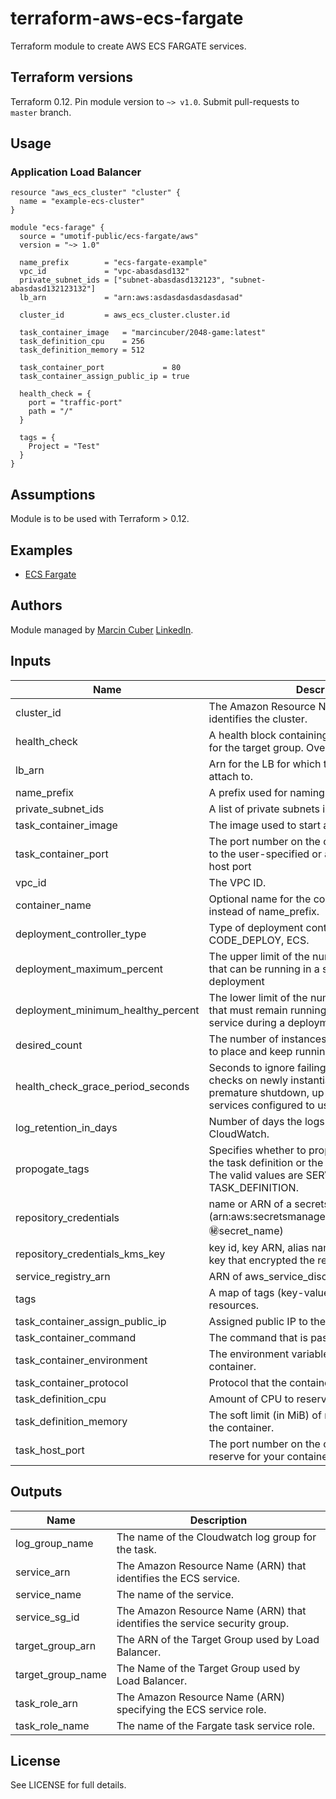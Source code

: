 # terraform-aws-ecs-fargate

Terraform module to create AWS ECS FARGATE services.

## Terraform versions

Terraform 0.12. Pin module version to `~> v1.0`. Submit pull-requests to `master` branch.

## Usage

### Application Load Balancer

```hcl
resource "aws_ecs_cluster" "cluster" {
  name = "example-ecs-cluster"
}

module "ecs-farage" {
  source = "umotif-public/ecs-fargate/aws"
  version = "~> 1.0"
  
  name_prefix        = "ecs-fargate-example"
  vpc_id             = "vpc-abasdasd132"
  private_subnet_ids = ["subnet-abasdasd132123", "subnet-abasdasd132123132"]
  lb_arn             = "arn:aws:asdasdasdasdasdasad"

  cluster_id         = aws_ecs_cluster.cluster.id

  task_container_image   = "marcincuber/2048-game:latest"
  task_definition_cpu    = 256
  task_definition_memory = 512

  task_container_port             = 80
  task_container_assign_public_ip = true

  health_check = {
    port = "traffic-port"
    path = "/"
  }

  tags = {
    Project = "Test"
  }
}
```

## Assumptions

Module is to be used with Terraform > 0.12.

## Examples

* [ECS Fargate](https://github.com/umotif-public/terraform-aws-ecs-fargate/tree/master/examples/core)

## Authors

Module managed by [Marcin Cuber](https://github.com/marcincuber) [LinkedIn](https://www.linkedin.com/in/marcincuber/).

<!-- BEGINNING OF PRE-COMMIT-TERRAFORM DOCS HOOK -->
## Inputs

| Name | Description | Type | Default | Required |
|------|-------------|:----:|:-----:|:-----:|
| cluster\_id | The Amazon Resource Name (ARN) that identifies the cluster. | string | n/a | yes |
| health\_check | A health block containing health check settings for the target group. Overrides the defaults. | map(string) | n/a | yes |
| lb\_arn | Arn for the LB for which the service should be attach to. | string | n/a | yes |
| name\_prefix | A prefix used for naming resources. | string | n/a | yes |
| private\_subnet\_ids | A list of private subnets inside the VPC | list(string) | n/a | yes |
| task\_container\_image | The image used to start a container. | string | n/a | yes |
| task\_container\_port | The port number on the container that is bound to the user-specified or automatically assigned host port | number | n/a | yes |
| vpc\_id | The VPC ID. | string | n/a | yes |
| container\_name | Optional name for the container to be used instead of name_prefix. | string | `""` | no |
| deployment\_controller\_type | Type of deployment controller. Valid values: CODE_DEPLOY, ECS. | string | `"ECS"` | no |
| deployment\_maximum\_percent | The upper limit of the number of running tasks that can be running in a service during a deployment | number | `"200"` | no |
| deployment\_minimum\_healthy\_percent | The lower limit of the number of running tasks that must remain running and healthy in a service during a deployment | number | `"50"` | no |
| desired\_count | The number of instances of the task definitions to place and keep running. | number | `"1"` | no |
| health\_check\_grace\_period\_seconds | Seconds to ignore failing load balancer health checks on newly instantiated tasks to prevent premature shutdown, up to 7200. Only valid for services configured to use load balancers. | number | `"300"` | no |
| log\_retention\_in\_days | Number of days the logs will be retained in CloudWatch. | number | `"30"` | no |
| propogate\_tags | Specifies whether to propagate the tags from the task definition or the service to the tasks. The valid values are SERVICE and TASK_DEFINITION. | string | `"TASK_DEFINITION"` | no |
| repository\_credentials | name or ARN of a secrets manager secret (arn:aws:secretsmanager:region:aws_account_id:secret:secret_name) | string | `""` | no |
| repository\_credentials\_kms\_key | key id, key ARN, alias name or alias ARN of the key that encrypted the repository credentials | string | `"alias/aws/secretsmanager"` | no |
| service\_registry\_arn | ARN of aws_service_discovery_service resource | string | `""` | no |
| tags | A map of tags (key-value pairs) passed to resources. | map(string) | `{}` | no |
| task\_container\_assign\_public\_ip | Assigned public IP to the container. | bool | `"false"` | no |
| task\_container\_command | The command that is passed to the container. | list(string) | `[]` | no |
| task\_container\_environment | The environment variables to pass to a container. | map(string) | `{}` | no |
| task\_container\_protocol | Protocol that the container exposes. | string | `"HTTP"` | no |
| task\_definition\_cpu | Amount of CPU to reserve for the task. | number | `"256"` | no |
| task\_definition\_memory | The soft limit (in MiB) of memory to reserve for the container. | number | `"512"` | no |
| task\_host\_port | The port number on the container instance to reserve for your container. | number | `"0"` | no |

## Outputs

| Name | Description |
|------|-------------|
| log\_group\_name | The name of the Cloudwatch log group for the task. |
| service\_arn | The Amazon Resource Name (ARN) that identifies the ECS service. |
| service\_name | The name of the service. |
| service\_sg\_id | The Amazon Resource Name (ARN) that identifies the service security group. |
| target\_group\_arn | The ARN of the Target Group used by Load Balancer. |
| target\_group\_name | The Name of the Target Group used by Load Balancer. |
| task\_role\_arn | The Amazon Resource Name (ARN) specifying the ECS service role. |
| task\_role\_name | The name of the Fargate task service role. |

<!-- END OF PRE-COMMIT-TERRAFORM DOCS HOOK -->

## License

See LICENSE for full details.
